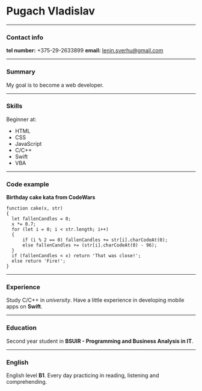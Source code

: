 # Pugach Vladislav
-------------------
### Contact info
**tel number:** +375-29-2633899
**email:** lenin.sverhu@gmail.com

----------------------------
### Summary
My goal is to become a web developer.

-----------------------------
### Skills
Beginner at:

* HTML
* CSS
* JavaScript
* C/C++
* Swift
* VBA

-----------------------------
### Code example
**Birthday cake kata from CodeWars**
```
function cake(x, str)
{
  let fallenCandles = 0;
  x *= 0.7;
  for (let i = 0; i < str.length; i++)
  {
      if (i % 2 == 0) fallenCandles += str[i].charCodeAt(0);
      else fallenCandles += (str[i].charCodeAt(0) - 96);
  }
  if (fallenCandles < x) return 'That was close!';
  else return 'Fire!';
}
```

----------------------------------
### Experience
Study C/C++ in *university*. Have a little experience in developing mobile apps on **Swift**.

--------------------------------------
### Education
Second year student in **BSUIR - Programming and Business Analysis in IT**.

--------------------------------------
### English
English level **B1**. Every day practicing in reading, listening and comprehending.
